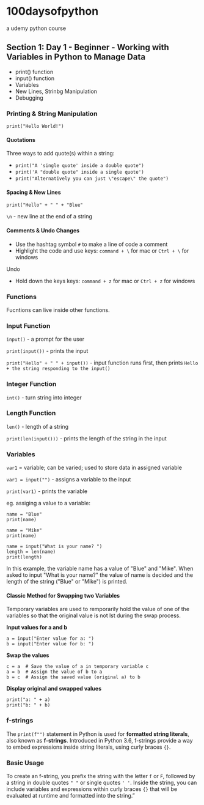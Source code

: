 # 100daysofpython
a udemy python course

## Section 1: Day 1 - Beginner - Working with Variables in Python to Manage Data
  - print() function
  - input() function
  - Variables
  - New Lines, Strinbg Manipulation
  - Debugging

### Printing & String Manipulation
`print("Hello World!")`

#### Quotations
Three ways to add quote(s) within a string:

- `print("A 'single quote' inside a double quote")` 
- `print('A "double quote" inside a single quote')`
- `print("Alternatively you can just \"escape\" the quote")`

#### Spacing & New Lines
`print("Hello" + " " + "Blue"`

`\n` - new line at the end of a string

#### Comments & Undo Changes

- Use the hashtag symbol `#` to make a line of code a comment
- Highlight the code and use keys: `command + \` for mac or `Ctrl + \` for windows

Undo
- Hold down the keys keys: `command + z` for mac or `Ctrl + z` for windows


### Functions
Fucntions can live inside other functions.

### Input Function
`input()` - a prompt for the user

`print(input())` - prints the input

`print("Hello" + " " + input())` - input function runs first, then prints `Hello + the string responding to the input()`

### Integer Function 
`int()` - turn string into integer

### Length Function
`len()` - length of a string

`print(len(input()))` - prints the length of the string in the input

### Variables
`var1` = variable; can be varied; used to store data in assigned variable

`var1 = input("")` - assigns a variable to the input

`print(var1)` - prints the variable

eg. assiging a value to a variable:

```
name = "Blue"
print(name)

name = "Mike"
print(name)

name = input("What is your name? ")
length = len(name)
print(length)
```
In this example, the variable name has a value of "Blue" and "Mike". When asked to input "What is your name?" the value of name is decided and the length of the string ("Blue" or "Mike") is printed. 

#### Classic Method for Swapping two Variables
Temporary variables are used to remporarily hold the value of one of the variables so that the original value is not lst during the swap process.

**Input values for a and b**
````
a = input("Enter value for a: ")
b = input("Enter value for b: ")
````

**Swap the values**
````
c = a  # Save the value of a in temporary variable c
a = b  # Assign the value of b to a
b = c  # Assign the saved value (original a) to b
````

**Display original and swapped values**
````
print("a: " + a)
print("b: " + b)
````

### f-strings
The `print(f"")` statement in Python is used for **formatted string literals**, also known as **f-strings**. Introduced in Python 3.6, f-strings provide a way to embed expressions inside string literals, using curly braces `{}`.

### Basic Usage 
To create an f-string, you prefix the string with the letter `f` or `F`, followed by a string in double quotes `" "` or single quotes `' '`. Inside the string, you can include variables and expressions within curly braces `{}` that will be evaluated at runtime and formatted into the string.”


